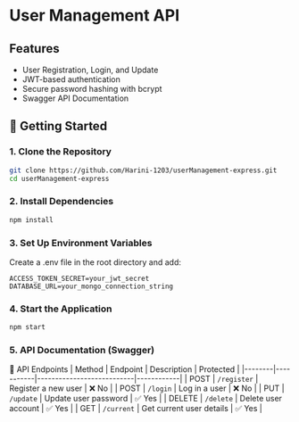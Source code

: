# User Management API

## Features
- User Registration, Login, and Update
- JWT-based authentication
- Secure password hashing with bcrypt
- Swagger API Documentation

## 🚀 Getting Started
### 1️. Clone the Repository
  ```sh
git clone https://github.com/Harini-1203/userManagement-express.git  
cd userManagement-express  
```
### 2. Install Dependencies
  ```sh
npm install  
```
### 3. Set Up Environment Variables
  Create a .env file in the root directory and add:
  
```env
ACCESS_TOKEN_SECRET=your_jwt_secret  
DATABASE_URL=your_mongo_connection_string  
```
  
### 4. Start the Application
  ```sh
npm start  
```
### 5. API Documentation (Swagger)
  📌 API Endpoints
| Method | Endpoint   | Description               | Protected |
|--------|-----------|---------------------------|------------|
| POST   | `/register` | Register a new user      | ❌ No      |
| POST   | `/login`   | Log in a user             | ❌ No      |
| PUT    | `/update`  | Update user password      | ✅ Yes     |
| DELETE | `/delete`  | Delete user account       | ✅ Yes     |
| GET    | `/current` | Get current user details  | ✅ Yes     |

